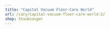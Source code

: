 ```yaml
---
title: "Capital Vacuum Floor-Care World"
url: /cary/capital-vacuum-floor-care-world-2/
shop: Staubsauger
---
```

